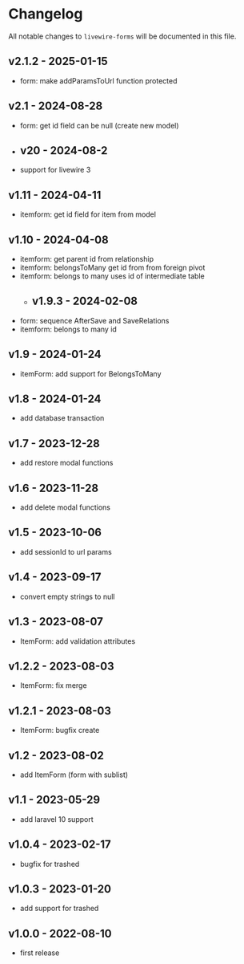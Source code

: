 # Changelog


All notable changes to `livewire-forms` will be documented in this file.
## v2.1.2 - 2025-01-15
* form: make addParamsToUrl function protected
## v2.1 - 2024-08-28
* form: get id field can be null (create new model)
* ## v20 - 2024-08-2
* support for livewire 3
## v1.11 - 2024-04-11
* itemform: get id field for item from model
## v1.10 - 2024-04-08
* itemform: get parent id from relationship
* itemform: belongsToMany get id from from foreign pivot
* itemform: belongs to many uses id of intermediate table
  * ## v1.9.3 - 2024-02-08
* form: sequence AfterSave and SaveRelations
* itemform: belongs to many id
## v1.9 - 2024-01-24
* itemForm: add support for BelongsToMany
## v1.8 - 2024-01-24
* add database transaction
## v1.7 - 2023-12-28
* add restore modal functions
## v1.6 - 2023-11-28
* add delete modal functions
## v1.5 - 2023-10-06
* add sessionId to url params
## v1.4 - 2023-09-17
* convert empty strings to null
## v1.3 - 2023-08-07
* ItemForm: add validation attributes
## v1.2.2 - 2023-08-03
* ItemForm: fix merge
## v1.2.1 - 2023-08-03
* ItemForm: bugfix create
## v1.2 - 2023-08-02
* add ItemForm (form with sublist)
## v1.1 - 2023-05-29
* add laravel 10 support
## v1.0.4 - 2023-02-17
* bugfix for trashed
## v1.0.3 - 2023-01-20
* add support for trashed
## v1.0.0 - 2022-08-10
* first release

